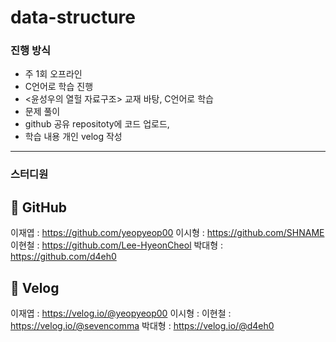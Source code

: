 # data-structure

### 진행 방식

* 주 1회 오프라인
* C언어로 학습 진행
* <윤성우의 열헐 자료구조> 교재 바탕, C언어로 학습
* 문제 풀이
* github 공유 repositoty에 코드 업로드, 
* 학습 내용 개인 velog 작성

*****

### 스터디원


## 🔗 GitHub

이재엽 : https://github.com/yeopyeop00
이시형 : https://github.com/SHNAME
이현철 : https://github.com/Lee-HyeonCheol
박대형 : https://github.com/d4eh0

## 🔗 Velog

이재엽 : https://velog.io/@yeopyeop00
이시형 : 
이현철 : https://velog.io/@sevencomma
박대형 : https://velog.io/@d4eh0
